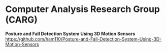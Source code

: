 # Computer Analysis Research Group (CARG)

**Posture and Fall Detection System Using 3D Motion Sensors**  
https://github.com/ham110/Posture-and-Fall-Detection-System-Using-3D-Motion-Sensors
